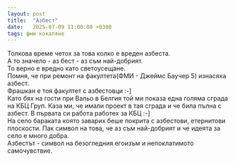 ```yaml
---
layout: post
title:  "Азбест"
date:   2025-07-09 11:00:00 +0300
tags: фми кокаляне
---
```

Толкова време четох за това колко е вреден азбеста.  
А то значело - аз бест - аз съм най-добрият.  
То верно е вредно като светоусещане.  
Помня, че при ремонт на факултета(ФМИ - Джеймс Баучер 5) изнасяха азбест.   
Фрашкан е тоя факултет с азбестовци :-]   
Като бях на гости при Вальо в Белгия той ми показа една голяма сграда на КБЦ Груп.
Каза ми, че имали проект в тая сграда и че била пълна с азбест. В първата си работа работех за КБЦ :-]  
На село бараката която заварих беше покрита с азбестови, етернитови плоскости.
Пак символ на това, че аз съм най-добрият и че идеята за село е много добра.  
Азбестът - символ на безогледния егоизъм и непоклатимото самочувствие.